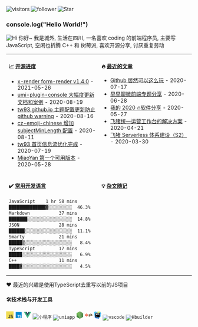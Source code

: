 ![visitors](https://visitor-badge.glitch.me/badge?page_id=Ricemonster.readme)
![follower](https://img.shields.io/github/followers/Ricemonster)
![Star](https://img.shields.io/github/stars/Ricemonster)


### console.log("Hello World!")
<img src='https://qpluspicture.oss-cn-beijing.aliyuncs.com/6LjjQA/Hi.gif' alt='Hi' width="24"/> 你好~ 我是城外, 生活在四川, 一名喜欢 coding 的前端程序员, 主要写JavaScript, 空闲也折腾 C++ 和 树莓派, 喜欢开源分享, 讨厌重复劳动

<table width="800px">
<tr>
<td valign="top" width="50%">

#### 📈 <a href="https://github.com/tw93/tw93/blob/main/releases.md" target="_blank">开源进度</a>

<!-- recent_releases starts -->
* <a href='https://github.com/alibaba/x-render/releases/tag/v1.4.0' target='_blank'>x-render form-render v1.4.0</a> - 2021-05-26
* <a href='https://github.com/tw93/umi-plugin-console/releases/tag/v0.2.2' target='_blank'>umi-plugin-console 大幅度更新文档和案例</a> - 2020-08-19
* <a href='https://github.com/tw93/tw93.github.io/releases/tag/v0.2.0' target='_blank'>tw93.github.io 主题配置更新防止 github warning</a> - 2020-08-16
* <a href='https://github.com/tw93/cz-emoji-chinese/releases/tag/v0.3.1' target='_blank'>cz-emoji-chinese 增加 subjectMinLength 配置</a> - 2020-08-11
* <a href='https://github.com/tw93/tw93/releases/tag/V1.0' target='_blank'>tw93 首页信息流优化完成</a> - 2020-07-19
* <a href='https://github.com/tw93/MiaoYan/releases/tag/V0.1' target='_blank'>MiaoYan 第一个可用版本</a> - 2020-05-28
<!-- recent_releases ends -->

</td>
<td valign="top" width="50%">

#### 🔥 <a href="https://tw93.github.io/" target="_blank">最近的文章</a>

<!-- blog starts -->
* <a href='https://tw93.github.io/2020-07-17/markdown.html' target='_blank'>Github 居然可以这么玩</a> - 2020-07-17
* <a href='https://tw93.github.io/2020-06-28/zaozaoliao.html' target='_blank'>早早聊微前端专题分享</a> - 2020-06-28
* <a href='https://tw93.github.io/2020-05-27/good-app.html' target='_blank'>我的 2020 🔥软件分享</a> - 2020-05-27
* <a href='https://tw93.github.io/2020-04-21/one.html' target='_blank'>飞猪统一运营工作台的解决方案</a> - 2020-04-21
* <a href='https://tw93.github.io/2020-03-30/serverless-two.html' target='_blank'>飞猪 Serverless 体系建设（S2）</a> - 2020-03-30
<!-- blog ends -->

</td>
</tr>
<tr>
<td valign="top" width="50%">

#### ✔️ <a href="https://gist.github.com/tw93/7854aac61f991ef4e7ae7b8440e4fdc6" target="_blank">常用开发语言</a>

<!-- code_time starts -->

```text
JavaScript    1 hr 58 mins  ██████████████▓░░░░░░░░░  46.3%
Markdown           37 mins  ███████░░░░░░░░░░░░░░░░░  14.8%
JSON               28 mins  ██████░░░░░░░░░░░░░░░░░░  11.1%
Smarty             21 mins  █████▒░░░░░░░░░░░░░░░░░░   8.4%
TypeScript         17 mins  █████░░░░░░░░░░░░░░░░░░░   6.9%
C++                11 mins  ████▓░░░░░░░░░░░░░░░░░░░   4.5%
```

<!-- code_time ends -->

</td>
<td valign="top" width="50%">

#### 💡 <a href="https://www.douban.com/people/tangwei93/" target="_blank">杂文随记</a>

<!-- douban starts -->

<!-- douban ends -->

  </td>
</tr>
</table>

❤️ 最近的兴趣是使用TypeScript去重写以前的JS项目


#### 🛠️技术栈与开发工具
<code><img height="20" src="https://raw.githubusercontent.com/github/explore/80688e429a7d4ef2fca1e82350fe8e3517d3494d/topics/javascript/javascript.png" alt="javascript"></code>
<code><img height="20" src="https://github.com/likaia/likaia/blob/main/typescript.png"></code>
<code><img height="20" src="https://raw.githubusercontent.com/github/explore/80688e429a7d4ef2fca1e82350fe8e3517d3494d/topics/vue/vue.png" alt="vue"></code>
<code><img height="20" src="http://img.weiye.me/zcimgdir/album/file_59843182e2a80.jpg" alt="小程序"></code>
<code><img height="20" src="https://gimg2.baidu.com/image_search/src=http%3A%2F%2Fwww.dxzy163.com%2Fpic%2Fuploadimg%2F2020-1%2F202012016331812272.jpg&refer=http%3A%2F%2Fwww.dxzy163.com&app=2002&size=f9999,10000&q=a80&n=0&g=0n&fmt=jpeg?sec=1622877712&t=ed0de7aa6941d8f95d5492cbc394d3cc" alt="uniapp"></code>
<code><img height="20" src="https://raw.githubusercontent.com/github/explore/80688e429a7d4ef2fca1e82350fe8e3517d3494d/topics/nodejs/nodejs.png" alt="node"></code>
<code><img height="20" src="https://raw.githubusercontent.com/github/explore/80688e429a7d4ef2fca1e82350fe8e3517d3494d/topics/git/git.png" alt="git"></code>
<code><img height="20" src="https://github.com/likaia/likaia/blob/main/webstorm.png" alt="webstorm"></code>
<code><img height="20" src="https://gss3.bdstatic.com/84oSdTum2Q5BphGlnYG/timg?wapp&quality=80&size=b150_150&subsize=20480&cut_x=0&cut_w=0&cut_y=0&cut_h=0&sec=1369815402&srctrace&di=350fbd7c28c18e44896297f74a45a8e2&wh_rate=null&src=http%3A%2F%2Fimgsrc.baidu.com%2Fforum%2Fpic%2Fitem%2Fe54e416134a85edf16c2b54046540923dc547583.jpg" alt="vscode"></code>
<code><img height="20" src="https://z3.ax1x.com/2021/05/06/gl1IPK.png" alt="Hbuilder"></code>

